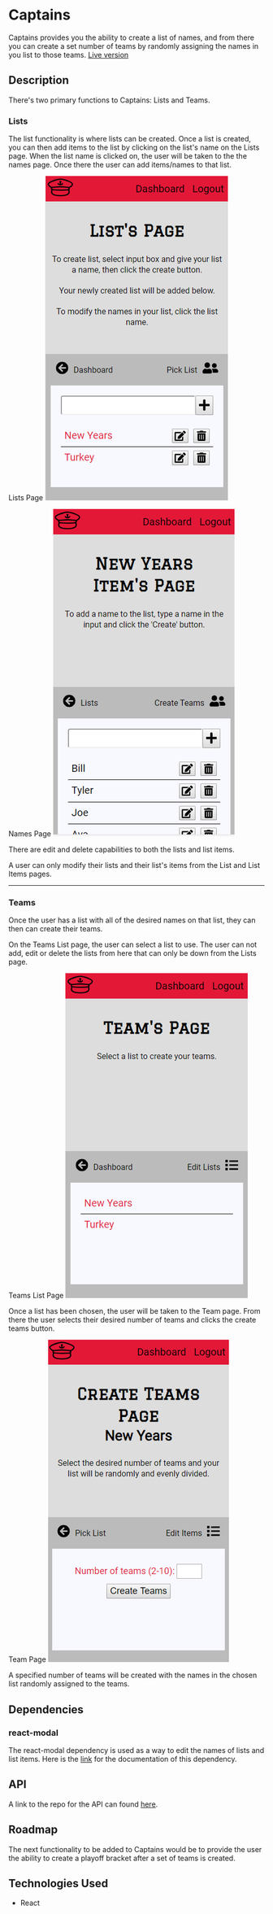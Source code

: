 # Captains
Captains provides you the ability to create a list of names, and from there you can create a set number of teams by randomly assigning the names in you list to those teams.
[Live version](https://captains.now.sh/)

## Description
There's two primary functions to Captains: Lists and Teams.

### Lists
The list functionality is where lists can be created. Once a list is created, you can then add items to the list by clicking on the list's name on the Lists page. When the list name is clicked on, the user will be taken to the the names page. Once there the user can add items/names to that list. 

Lists Page
![Lists page](src/img/lists_page.png)

Names Page
![Names page](src/img/lists_items_page.png)

There are edit and delete capabilities to both the lists and list items. 

A user can only modify their lists and their list's items from the List and List Items pages. 

------------------------------------------

### Teams
Once the user has a list with all of the desired names on that list, they can then can create their teams. 

On the Teams List page, the user can select a list to use. The user can not add, edit or delete the lists from here that can only be down from the Lists page. 

Teams List Page
![teams list page](src/img/teams_list_page.png)

Once a list has been chosen, the user will be taken to the Team page. From there the user selects their desired number of teams and clicks the create teams button.

Team Page
![team page](src/img/team_page.png)

A specified number of teams will be created with the names in the chosen list randomly assigned to the teams. 

## Dependencies
### react-modal
The react-modal dependency is used as a way to edit the names of lists and list items. Here is the [link](https://reactcommunity.org/react-modal/) for the documentation of this dependency. 

## API
A link to the repo for the API can found [here](https://github.com/denver92john/captains-api).

## Roadmap
The next functionality to be added to Captains would be to provide the user the ability to create a playoff bracket after a set of teams is created. 

## Technologies Used
*   React